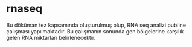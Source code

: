 # rnaseq

Bu döküman tez kapsamında oluşturulmuş olup, RNA seq analizi publine çalışması yapılmaktadır. Bu çalışmanın sonunda gen bölgelerine karşılık gelen RNA miktarları belirlenecektir. 




